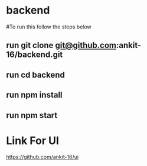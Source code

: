 # backend

#To run this follow the steps below
## run git clone git@github.com:ankit-16/backend.git
## run cd backend
## run npm install 
## run npm start


# Link For UI
https://github.com/ankit-16/ui
